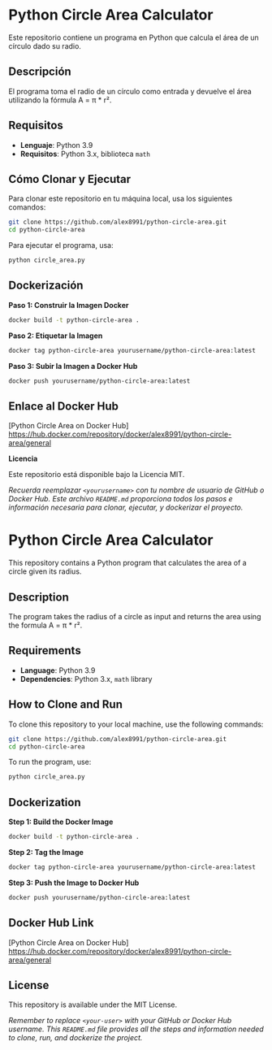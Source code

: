 # Python Circle Area Calculator

Este repositorio contiene un programa en Python que calcula el área de un círculo dado su radio.

## Descripción

El programa toma el radio de un círculo como entrada y devuelve el área utilizando la fórmula A = π * r².

## Requisitos

- **Lenguaje**: Python 3.9
- **Requisitos**: Python 3.x, biblioteca `math`

## Cómo Clonar y Ejecutar

Para clonar este repositorio en tu máquina local, usa los siguientes comandos:

```bash
git clone https://github.com/alex8991/python-circle-area.git
cd python-circle-area
```

Para ejecutar el programa, usa:

```bash
python circle_area.py
```

## Dockerización

**Paso 1: Construir la Imagen Docker**

```bash
docker build -t python-circle-area .
```

**Paso 2: Etiquetar la Imagen**

```bash
docker tag python-circle-area yourusername/python-circle-area:latest
````

**Paso 3: Subir la Imagen a Docker Hub**

```bash
docker push yourusername/python-circle-area:latest
```

## Enlace al Docker Hub

[Python Circle Area on Docker Hub] https://hub.docker.com/repository/docker/alex8991/python-circle-area/general

**Licencia**

Este repositorio está disponible bajo la Licencia MIT.

*Recuerda reemplazar `<yourusername>` con tu nombre de usuario de GitHub o Docker Hub. Este archivo `README.md` proporciona todos los pasos e información necesaria para clonar, ejecutar, y dockerizar el proyecto.*


# Python Circle Area Calculator

This repository contains a Python program that calculates the area of a circle given its radius.

## Description

The program takes the radius of a circle as input and returns the area using the formula A = π * r².

## Requirements

- **Language**: Python 3.9
- **Dependencies**: Python 3.x, `math` library

## How to Clone and Run

To clone this repository to your local machine, use the following commands:

```bash
git clone https://github.com/alex8991/python-circle-area.git
cd python-circle-area
```

To run the program, use:

```bash
python circle_area.py
```

## Dockerization

**Step 1: Build the Docker Image**

```bash
docker build -t python-circle-area .
```

**Step 2: Tag the Image**

```bash
docker tag python-circle-area yourusername/python-circle-area:latest
```

**Step 3: Push the Image to Docker Hub**

```bash
docker push yourusername/python-circle-area:latest
```

## Docker Hub Link

[Python Circle Area on Docker Hub] https://hub.docker.com/repository/docker/alex8991/python-circle-area/general

## License

This repository is available under the MIT License.


*Remember to replace `<your-user>` with your GitHub or Docker Hub username. This `README.md` file provides all the steps and information needed to clone, run, and dockerize the project.*
